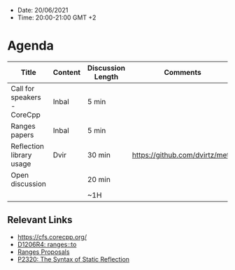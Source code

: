* Date: 20/06/2021
* Time: 20:00-21:00 GMT +2

# Agenda

| Title | Content | Discussion Length | Comments       |
|----------|-------------|-------------|----------------|
| Call for speakers - CoreCpp  | Inbal | 5 min  |       |
| Ranges papers                | Inbal | 5 min  |       |
| Reflection library usage     | Dvir  | 30 min |  https://github.com/dvirtz/meta  |
| Open discussion              |       | 20 min |       |
|                              |       | ~1H    |       |

## Relevant Links
- https://cfs.corecpp.org/
- [D1206R4: ranges::to](https://isocpp.org/files/papers/D1206R4.pdf)
- [Ranges Proposals](https://docs.google.com/document/d/1vf3mn5HX6lBqDmRzGLIGkNP2xQeznRUoMfQ_SE1W7xQ/edit)
- [P2320: The Syntax of Static Reflection](https://wg21.link/p2320)
